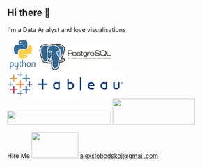 ## Hi there 👋

I'm a Data Analyst and love visualisations

<img src="https://github.com/AlexSlobodskoj/AlexSlobodskoj/blob/main/python.svg" style="max-width: 70px; width: 70px; min-width: 70px; height: 70px;" />
<img src="https://github.com/AlexSlobodskoj/AlexSlobodskoj/blob/main/postgresql.gif" style="max-width: 164px; width: 164px; min-width: 60px; height: 60px;" />
<img src="https://github.com/AlexSlobodskoj/AlexSlobodskoj/blob/main/tableau.png" style="max-width: 267px; width: 267px; min-width: 60px; height: 60px;" />
<img src="https://storage.yandexcloud.net/datalens-promo-prod/assets/logo-new.svg" style="max-width: 238px; width: 238px; min-width: 32px; height: 32px;" />
<img src="https://pub-c2c1d9230f0b4abb9b0d2d95e06fd4ef.r2.dev/sites/113/2017/06/power-bi-logo.jpg" style="max-width: 189px; width: 189px; min-width: 60px; height: 60px;" />

Hire Me <img src="https://media1.giphy.com/media/v1.Y2lkPTc5MGI3NjExa3NmbG14aXNnOGxuODB6dGt2N3ZoYW1oanh1cmdiZ2QxcDE4aDFrciZlcD12MV9pbnRlcm5hbF9naWZfYnlfaWQmY3Q9Zw/fbfV1naktgX34jDNy7/giphy.gif" style="max-width: 107px; width: 107px; min-width: 60px; height: 60px;" /> alexslobodskoj@gmail.com



<!--
**AlexSlobodskoj/AlexSlobodskoj** is a ✨ _special_ ✨ repository because its `README.md` (this file) appears on your GitHub profile.

Here are some ideas to get you started:

- 🔭 I’m currently working on ...
- 🌱 I’m currently learning ...
- 👯 I’m looking to collaborate on ...
- 🤔 I’m looking for help with ...
- 💬 Ask me about ...
- 📫 How to reach me: ...
- 😄 Pronouns: ...
- ⚡ Fun fact: ...
-->
